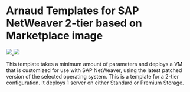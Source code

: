 # Arnaud Templates for SAP NetWeaver 2-tier based on Marketplace image

<a href="https://portal.azure.com/#create/Microsoft.Template/uri/https%3A%2F%2Fraw.githubusercontent.com%2Farnaudlh%2FSAP-2tiers%2Fmaster%2Fazuredeploy.json" target="_blank">
    <img src="http://azuredeploy.net/deploybutton.png"/>
</a>
<a href="http://armviz.io/#/?load=https://raw.githubusercontent.com/arnaudlh/SAP-2tiers/master/azuredeploy.json" target="_blank">
    <img src="http://armviz.io/visualizebutton.png"/>
</a>

This template takes a minimum amount of parameters and deploys a VM that is customized for use with SAP NetWeaver, using the latest patched version of the selected operating system. 
This is a template for a 2-tier configuration. It deploys 1 server on either Standard or Premium Storage.

			